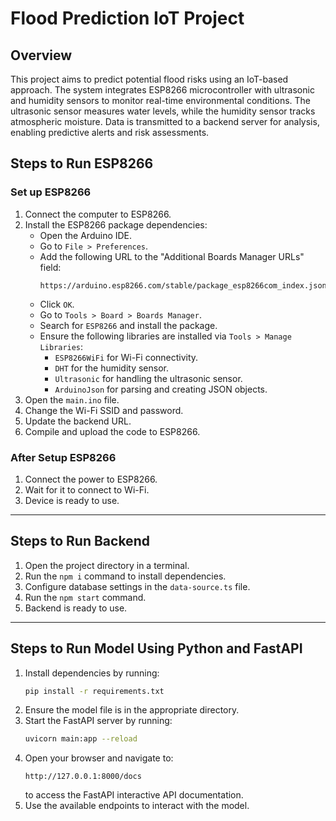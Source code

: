 # Flood Prediction IoT Project

## Overview

This project aims to predict potential flood risks using an IoT-based approach. The system integrates ESP8266 microcontroller with ultrasonic and humidity sensors to monitor real-time environmental conditions. The ultrasonic sensor measures water levels, while the humidity sensor tracks atmospheric moisture. Data is transmitted to a backend server for analysis, enabling predictive alerts and risk assessments.

## Steps to Run ESP8266

### Set up ESP8266

1. Connect the computer to ESP8266.
2. Install the ESP8266 package dependencies:
   - Open the Arduino IDE.
   - Go to `File > Preferences`.
   - Add the following URL to the "Additional Boards Manager URLs" field:
     ```
     https://arduino.esp8266.com/stable/package_esp8266com_index.json
     ```
   - Click `OK`.
   - Go to `Tools > Board > Boards Manager`.
   - Search for `ESP8266` and install the package.
   - Ensure the following libraries are installed via `Tools > Manage Libraries`:
     - `ESP8266WiFi` for Wi-Fi connectivity.
     - `DHT` for the humidity sensor.
     - `Ultrasonic` for handling the ultrasonic sensor.
     - `ArduinoJson` for parsing and creating JSON objects.
3. Open the `main.ino` file.
4. Change the Wi-Fi SSID and password.
5. Update the backend URL.
6. Compile and upload the code to ESP8266.

### After Setup ESP8266

1. Connect the power to ESP8266.
2. Wait for it to connect to Wi-Fi.
3. Device is ready to use.

---

## Steps to Run Backend

1. Open the project directory in a terminal.
2. Run the `npm i` command to install dependencies.
3. Configure database settings in the `data-source.ts` file.
4. Run the `npm start` command.
5. Backend is ready to use.

---

## Steps to Run Model Using Python and FastAPI

1. Install dependencies by running:
   ```bash
   pip install -r requirements.txt
   ```
2. Ensure the model file is in the appropriate directory.
3. Start the FastAPI server by running:
   ```bash
   uvicorn main:app --reload
   ```
4. Open your browser and navigate to:
   ```
   http://127.0.0.1:8000/docs
   ```
   to access the FastAPI interactive API documentation.
5. Use the available endpoints to interact with the model.
